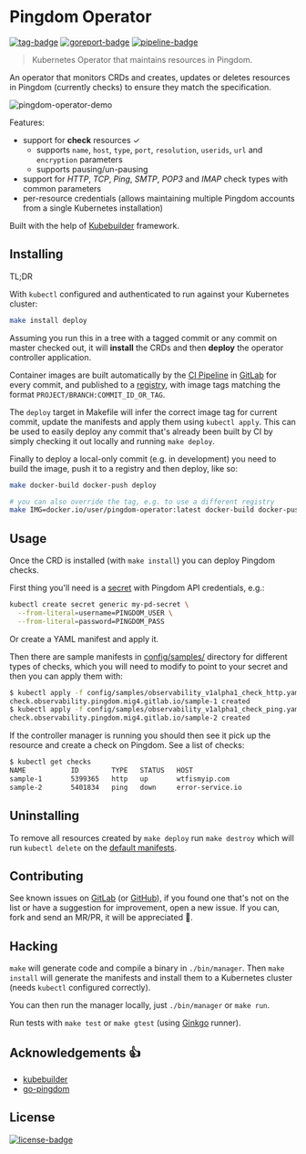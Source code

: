 # Pingdom Operator

[![tag-badge][]]() [![goreport-badge][]][goreport-target] [![pipeline-badge][]][pipeline-target]

> Kubernetes Operator that maintains resources in Pingdom.

An operator that monitors CRDs and creates, updates or deletes resources in
Pingdom (currently checks) to ensure they match the specification.

![pingdom-operator-demo][demo-gif]

Features:

* support for **check** resources ✓
  * supports `name`, `host`, `type`, `port`, `resolution`, `userids`, `url`
    and `encryption` parameters
  * supports pausing/un-pausing
* support for _HTTP_, _TCP_, _Ping_, _SMTP_, _POP3_ and _IMAP_ check types
  with common parameters
* per-resource credentials (allows maintaining multiple Pingdom accounts from
  a single Kubernetes installation)

Built with the help of [Kubebuilder][] framework.

## Installing

TL;DR

With `kubectl` configured and authenticated to run against your Kubernetes
cluster:

``` sh
make install deploy
```

Assuming you run this in a tree with a tagged commit or any commit on master
checked out, it will **install** the CRDs and then **deploy** the operator
controller application.

Container images are built automatically by the [CI Pipeline][pipeline-target]
in [GitLab][] for every commit, and published to a [registry][], with image
tags matching the format `PROJECT/BRANCH:COMMIT_ID_OR_TAG`.

The `deploy` target in Makefile will infer the correct image tag for current
commit, update the manifests and apply them using `kubectl apply`. This can be
used to easily deploy any commit that's already been built by CI by simply
checking it out locally and running `make deploy`.

Finally to deploy a local-only commit (e.g. in development) you need to build
the image, push it to a registry and then deploy, like so:

``` sh
make docker-build docker-push deploy

# you can also override the tag, e.g. to use a different registry
make IMG=docker.io/user/pingdom-operator:latest docker-build docker-push deploy
```

## Usage

Once the CRD is installed (with `make install`) you can deploy Pingdom checks.

First thing you'll need is a
[secret](https://kubernetes.io/docs/concepts/configuration/secret/) with
Pingdom API credentials, e.g.:

``` sh
kubectl create secret generic my-pd-secret \
  --from-literal=username=PINGDOM_USER \
  --from-literal=password=PINGDOM_PASS
```

Or create a YAML manifest and apply it.

Then there are sample manifests in [config/samples/](config/samples/) directory
for different types of checks, which you will need to modify to point to your
secret and then you can apply them with:

``` sh
$ kubectl apply -f config/samples/observability_v1alpha1_check_http.yaml
check.observability.pingdom.mig4.gitlab.io/sample-1 created
$ kubectl apply -f config/samples/observability_v1alpha1_check_ping.yaml
check.observability.pingdom.mig4.gitlab.io/sample-2 created
```

If the controller manager is running you should then see it pick up the
resource and create a check on Pingdom. See a list of checks:

``` sh
$ kubectl get checks
NAME           ID        TYPE   STATUS   HOST
sample-1       5399365   http   up       wtfismyip.com
sample-2       5401834   ping   down     error-service.io
```

## Uninstalling

To remove all resources created by `make deploy` run `make destroy` which will
run `kubectl delete` on the [default manifests](config/default/).

## Contributing

See known issues on [GitLab][gl-issues] (or [GitHub][gh-issues]), if you found
one that's not on the list or have a suggestion for improvement, open a new
issue. If you can, fork and send an MR/PR, it will be appreciated 💖.

## Hacking

`make` will generate code and compile a binary in `./bin/manager`. Then
`make install` will generate the manifests and install them to a Kubernetes
cluster (needs `kubectl` configured correctly).

You can then run the manager locally, just `./bin/manager` or `make run`.

Run tests with `make test` or `make gtest` (using
[Ginkgo](http://onsi.github.io/ginkgo/) runner).

## Acknowledgements 👍

* [kubebuilder][]
* [go-pingdom][]

## License

[![license-badge][]](LICENSE)


[tag-badge]: https://img.shields.io/github/v/tag/mig4/pingdom-operator
[goreport-badge]: https://goreportcard.com/badge/gitlab.com/mig4/pingdom-operator
[goreport-target]: https://goreportcard.com/report/gitlab.com/mig4/pingdom-operator
[pipeline-badge]: https://gitlab.com/mig4/pingdom-operator/badges/master/pipeline.svg
[pipeline-target]: https://gitlab.com/mig4/pingdom-operator/pipelines
[demo-gif]: https://gitlab.com/mig4/pingdom-operator/uploads/d88c23b703d080e80a72356f0c27826e/pingdom-operator-demo.gif
[gitlab]: https://gitlab.com/
[registry]: https://gitlab.com/mig4/pingdom-operator/container_registry
[gl-issues]: https://gitlab.com/mig4/pingdom-operator/issues
[gh-issues]: https://github.com/mig4/pingdom-operator/issues
[kubebuilder]: https://github.com/kubernetes-sigs/kubebuilder
[go-pingdom]: https://github.com/russellcardullo/go-pingdom
[license-badge]: https://img.shields.io/github/license/mig4/pingdom-operator?style=for-the-badge
